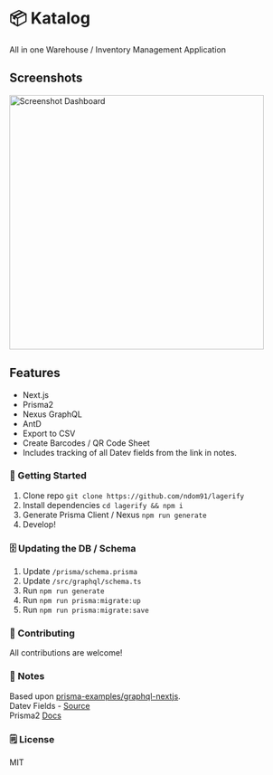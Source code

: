 # 📦 Katalog

All in one Warehouse / Inventory Management Application

## Screenshots

<img src="https://imgur.com/PTI7pfu.png" alt="Screenshot Dashboard" height="450" />

## Features

- Next.js
- Prisma2
- Nexus GraphQL
- AntD
- Export to CSV
- Create Barcodes / QR Code Sheet
- Includes tracking of all Datev fields from the link in notes.

### 🚀 Getting Started

1. Clone repo `git clone https://github.com/ndom91/lagerify`
2. Install dependencies `cd lagerify && npm i`
3. Generate Prisma Client / Nexus `npm run generate`
4. Develop!

### 🗄️ Updating the DB / Schema

1. Update `/prisma/schema.prisma`
2. Update `/src/graphql/schema.ts`
3. Run `npm run generate`
4. Run `npm run prisma:migrate:up`
5. Run `npm run prisma:migrate:save`

### 👋 Contributing

All contributions are welcome!

### 👋 Notes

Based upon [prisma-examples/graphql-nextjs](https://github.com/prisma/prisma-examples/tree/master/typescript/graphql-nextjs).  
Datev Fields - [Source](https://www.datev.de/dnlexom/client/app/index.html#/document/9211235)  
Prisma2 [Docs](https://www.prisma.io/docs/reference)

### 🗒️ License

MIT

